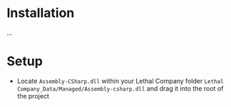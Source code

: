 # Installation
...
# Setup
- Locate `Assembly-CSharp.dll` within your Lethal Company folder `Lethal Company_Data/Managed/Assembly-csharp.dll` and drag it into the root of the project
